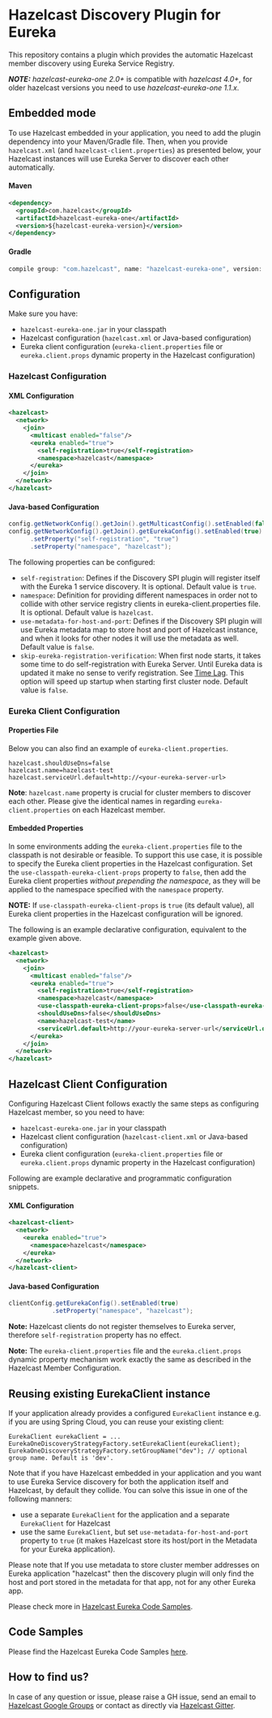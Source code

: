 # Hazelcast Discovery Plugin for Eureka

This repository contains a plugin which provides the automatic Hazelcast member discovery using Eureka Service Registry.

***NOTE:*** *hazelcast-eureka-one 2.0+* is compatible with *hazelcast 4.0+*, for older hazelcast versions you need to use *hazelcast-eureka-one 1.1.x*.

## Embedded mode

To use Hazelcast embedded in your application, you need to add the plugin dependency into your Maven/Gradle file. Then, when you provide `hazelcast.xml` (and `hazelcast-client.properties`) as presented below, your Hazelcast instances will use Eureka Server to discover each other automatically.

#### Maven

```xml
<dependency>
  <groupId>com.hazelcast</groupId>
  <artifactId>hazelcast-eureka-one</artifactId>
  <version>${hazelcast-eureka-version}</version>
</dependency>
```

#### Gradle

```groovy
compile group: "com.hazelcast", name: "hazelcast-eureka-one", version: "${hazelcast-eureka-version}"
```

## Configuration

Make sure you have:
* `hazelcast-eureka-one.jar` in your classpath
* Hazelcast configuration (`hazelcast.xml` or Java-based configuration)
* Eureka client configuration (`eureka-client.properties` file or `eureka.client.props` dynamic property in the Hazelcast configuration)

### Hazelcast Configuration

#### XML Configuration

```xml
<hazelcast>
  <network>
    <join>
      <multicast enabled="false"/>
      <eureka enabled="true">
        <self-registration>true</self-registration>
        <namespace>hazelcast</namespace>
      </eureka>
    </join>
  </network>
</hazelcast>
```

#### Java-based Configuration

```java
config.getNetworkConfig().getJoin().getMulticastConfig().setEnabled(false);
config.getNetworkConfig().getJoin().getEurekaConfig().setEnabled(true)
      .setProperty("self-registration", "true")
      .setProperty("namespace", "hazelcast");
```

The following properties can be configured:
* `self-registration`: Defines if the Discovery SPI plugin will register itself with the Eureka 1 service discovery. It is optional. Default value is `true`.
* `namespace`: Definition for providing different namespaces in order not to collide with other service registry clients in eureka-client.properties file. It is optional. Default value is `hazelcast`.
* `use-metadata-for-host-and-port`: Defines if the Discovery SPI plugin will use Eureka metadata map to store host and port of Hazelcast instance, and when it looks for other nodes it will use the metadata as well.
Default value is `false`.
* `skip-eureka-registration-verification`: When first node starts, it takes some time to do self-registration with Eureka Server. Until Eureka data is updated it make no sense to verify registration. See <a href="https://github.com/Netflix/eureka/wiki/Understanding-eureka-client-server-communication#time-lag" target="_blank">Time Lag</a>. This option will speed up startup when starting first cluster node. Default value is `false`.

### Eureka Client Configuration

#### Properties File

Below you can also find an example of `eureka-client.properties`. 

```$properties
hazelcast.shouldUseDns=false
hazelcast.name=hazelcast-test
hazelcast.serviceUrl.default=http://<your-eureka-server-url>
```

**Note**: `hazelcast.name` property is crucial for cluster members to discover each other. Please give the identical names in regarding `eureka-client.properties` on each Hazelcast member.

#### Embedded Properties

In some environments adding the `eureka-client.properties` file to the classpath is not desirable or feasible. To support this use case, it is possible to specify the Eureka client properties in the Hazelcast configuration. Set the `use-classpath-eureka-client-props` property to `false`, then add the Eureka client properties _without prepending the namespace_, as they will be applied to the namespace specified with the `namespace` property.

**NOTE:** If `use-classpath-eureka-client-props` is `true` (its default value), all Eureka client properties in the Hazelcast configuration will be ignored.

The following is an example declarative configuration, equivalent to the example given above.

```xml
<hazelcast>
  <network>
    <join>
      <multicast enabled="false"/>
      <eureka enabled="true">
        <self-registration>true</self-registration>
        <namespace>hazelcast</namespace>
        <use-classpath-eureka-client-props>false</use-classpath-eureka-client-props>
        <shouldUseDns>false</shouldUseDns>
        <name>hazelcast-test</name>
        <serviceUrl.default>http://your-eureka-server-url</serviceUrl.default>
      </eureka>
    </join>
  </network>
</hazelcast>
```

## Hazelcast Client Configuration

Configuring Hazelcast Client follows exactly the same steps as configuring Hazelcast member, so you need to have:
* `hazelcast-eureka-one.jar` in your classpath
* Hazelcast client configuration (`hazelcast-client.xml` or Java-based configuration)
* Eureka client configuration (`eureka-client.properties` file or `eureka.client.props` dynamic property in the Hazelcast configuration)

Following are example declarative and programmatic configuration snippets.

#### XML Configuration

```xml
<hazelcast-client>
  <network>
    <eureka enabled="true">
      <namespace>hazelcast</namespace>
    </eureka>
  </network>
</hazelcast-client>
```

#### Java-based Configuration

```java
clientConfig.getEurekaConfig().setEnabled(true)
            .setProperty("namespace", "hazelcast");
```

**Note:** Hazelcast clients do not register themselves to Eureka server, therefore `self-registration` property has no effect.

**Note:** The `eureka-client.properties` file and the `eureka.client.props` dynamic property mechanism work exactly the same as described in the Hazelcast Member Configuration.

## Reusing existing EurekaClient instance

If your application already provides a configured `EurekaClient` instance e.g. if you are using Spring Cloud, you can reuse your existing client:

```
EurekaClient eurekaClient = ...
EurekaOneDiscoveryStrategyFactory.setEurekaClient(eurekaClient);
EurekaOneDiscoveryStrategyFactory.setGroupName("dev"); // optional group name. Default is 'dev'.
```

Note that if you have Hazelcast embedded in your application and you want to use Eureka Service discovery for both the application itself and Hazelcast, by default they collide. You can solve this issue in one of the following manners:
* use a separate `EurekaClient` for the application and a separate `EurekaClient` for Hazelcast
* use the same `EurekaClient`, but set `use-metadata-for-host-and-port` property to `true` (it makes Hazelcast store its host/port in the Metadata for your Eureka application).

Please note that If you use metadata to store cluster member addresses on Eureka application "hazelcast" then the discovery plugin will only find the host and port stored in the metadata for that app, not for any other Eureka app.

Please check more in [Hazelcast Eureka Code Samples](https://github.com/hazelcast/hazelcast-code-samples/tree/master/hazelcast-integration/eureka/springboot-embedded).

## Code Samples

Please find the Hazelcast Eureka Code Samples [here](https://github.com/hazelcast/hazelcast-code-samples/tree/master/hazelcast-integration/eureka/springboot-embedded).

## How to find us?

In case of any question or issue, please raise a GH issue, send an email to [Hazelcast Google Groups](https://groups.google.com/forum/#!forum/hazelcast) or contact as directly via [Hazelcast Gitter](https://gitter.im/hazelcast/hazelcast).
